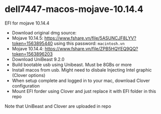 # dell7447-macos-mojave-10.14.4
EFI for mojave 10.14.4

- Download original dmg source: 
- Mojave 10.14.5: https://www.fshare.vn/file/5ASUNCJF8LYV?token=1563895440 using this password: `macintosh.vn`
- Mojave 10.14.4: https://www.fshare.vn/file/ZPB5HQYEQ9QQ?token=1563896203
- Download UniBeast 9.2.0
- Build bootable usb using Unibeast. Must be 8GBs or more
- Install macos from usb. Might need to disbale Injecting Intel graphic (Clover options)
- When setup complete and logged in to your mac, download Clover configuration
- Mount EFI forder using Clover and just replace it with EFI folder in this repo

Note that UniBeast and Clover are uploaded in repo

